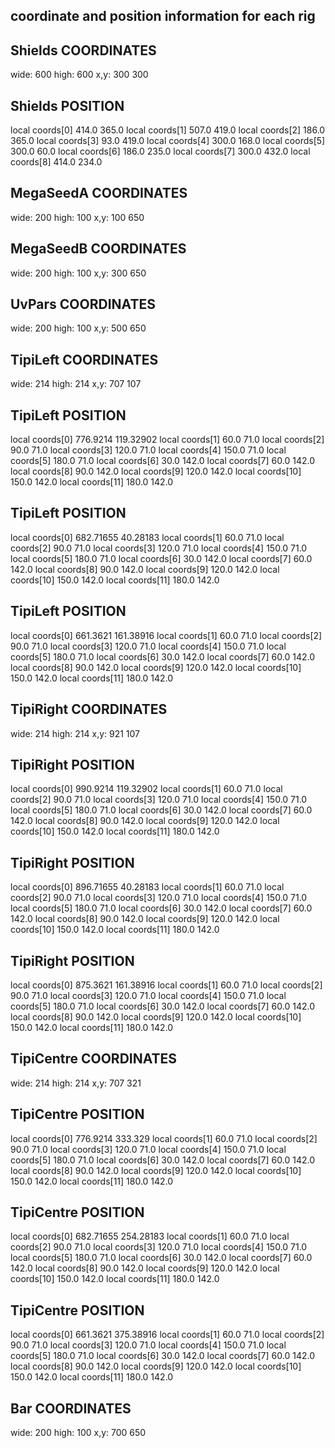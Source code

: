 ## coordinate and position information for each rig
## Shields COORDINATES
wide: 600 high: 600 x,y: 300 300
## Shields POSITION
local coords[0] 414.0  365.0
local coords[1] 507.0  419.0
local coords[2] 186.0  365.0
local coords[3] 93.0  419.0
local coords[4] 300.0  168.0
local coords[5] 300.0  60.0
local coords[6] 186.0  235.0
local coords[7] 300.0  432.0
local coords[8] 414.0  234.0
## MegaSeedA COORDINATES
wide: 200 high: 100 x,y: 100 650
## MegaSeedB COORDINATES
wide: 200 high: 100 x,y: 300 650
## UvPars COORDINATES
wide: 200 high: 100 x,y: 500 650
## TipiLeft COORDINATES
wide: 214 high: 214 x,y: 707 107
## TipiLeft POSITION
local coords[0] 776.9214  119.32902
local coords[1] 60.0  71.0
local coords[2] 90.0  71.0
local coords[3] 120.0  71.0
local coords[4] 150.0  71.0
local coords[5] 180.0  71.0
local coords[6] 30.0  142.0
local coords[7] 60.0  142.0
local coords[8] 90.0  142.0
local coords[9] 120.0  142.0
local coords[10] 150.0  142.0
local coords[11] 180.0  142.0
## TipiLeft POSITION
local coords[0] 682.71655  40.28183
local coords[1] 60.0  71.0
local coords[2] 90.0  71.0
local coords[3] 120.0  71.0
local coords[4] 150.0  71.0
local coords[5] 180.0  71.0
local coords[6] 30.0  142.0
local coords[7] 60.0  142.0
local coords[8] 90.0  142.0
local coords[9] 120.0  142.0
local coords[10] 150.0  142.0
local coords[11] 180.0  142.0
## TipiLeft POSITION
local coords[0] 661.3621  161.38916
local coords[1] 60.0  71.0
local coords[2] 90.0  71.0
local coords[3] 120.0  71.0
local coords[4] 150.0  71.0
local coords[5] 180.0  71.0
local coords[6] 30.0  142.0
local coords[7] 60.0  142.0
local coords[8] 90.0  142.0
local coords[9] 120.0  142.0
local coords[10] 150.0  142.0
local coords[11] 180.0  142.0
## TipiRight COORDINATES
wide: 214 high: 214 x,y: 921 107
## TipiRight POSITION
local coords[0] 990.9214  119.32902
local coords[1] 60.0  71.0
local coords[2] 90.0  71.0
local coords[3] 120.0  71.0
local coords[4] 150.0  71.0
local coords[5] 180.0  71.0
local coords[6] 30.0  142.0
local coords[7] 60.0  142.0
local coords[8] 90.0  142.0
local coords[9] 120.0  142.0
local coords[10] 150.0  142.0
local coords[11] 180.0  142.0
## TipiRight POSITION
local coords[0] 896.71655  40.28183
local coords[1] 60.0  71.0
local coords[2] 90.0  71.0
local coords[3] 120.0  71.0
local coords[4] 150.0  71.0
local coords[5] 180.0  71.0
local coords[6] 30.0  142.0
local coords[7] 60.0  142.0
local coords[8] 90.0  142.0
local coords[9] 120.0  142.0
local coords[10] 150.0  142.0
local coords[11] 180.0  142.0
## TipiRight POSITION
local coords[0] 875.3621  161.38916
local coords[1] 60.0  71.0
local coords[2] 90.0  71.0
local coords[3] 120.0  71.0
local coords[4] 150.0  71.0
local coords[5] 180.0  71.0
local coords[6] 30.0  142.0
local coords[7] 60.0  142.0
local coords[8] 90.0  142.0
local coords[9] 120.0  142.0
local coords[10] 150.0  142.0
local coords[11] 180.0  142.0
## TipiCentre COORDINATES
wide: 214 high: 214 x,y: 707 321
## TipiCentre POSITION
local coords[0] 776.9214  333.329
local coords[1] 60.0  71.0
local coords[2] 90.0  71.0
local coords[3] 120.0  71.0
local coords[4] 150.0  71.0
local coords[5] 180.0  71.0
local coords[6] 30.0  142.0
local coords[7] 60.0  142.0
local coords[8] 90.0  142.0
local coords[9] 120.0  142.0
local coords[10] 150.0  142.0
local coords[11] 180.0  142.0
## TipiCentre POSITION
local coords[0] 682.71655  254.28183
local coords[1] 60.0  71.0
local coords[2] 90.0  71.0
local coords[3] 120.0  71.0
local coords[4] 150.0  71.0
local coords[5] 180.0  71.0
local coords[6] 30.0  142.0
local coords[7] 60.0  142.0
local coords[8] 90.0  142.0
local coords[9] 120.0  142.0
local coords[10] 150.0  142.0
local coords[11] 180.0  142.0
## TipiCentre POSITION
local coords[0] 661.3621  375.38916
local coords[1] 60.0  71.0
local coords[2] 90.0  71.0
local coords[3] 120.0  71.0
local coords[4] 150.0  71.0
local coords[5] 180.0  71.0
local coords[6] 30.0  142.0
local coords[7] 60.0  142.0
local coords[8] 90.0  142.0
local coords[9] 120.0  142.0
local coords[10] 150.0  142.0
local coords[11] 180.0  142.0
## Bar COORDINATES
wide: 200 high: 100 x,y: 700 650
